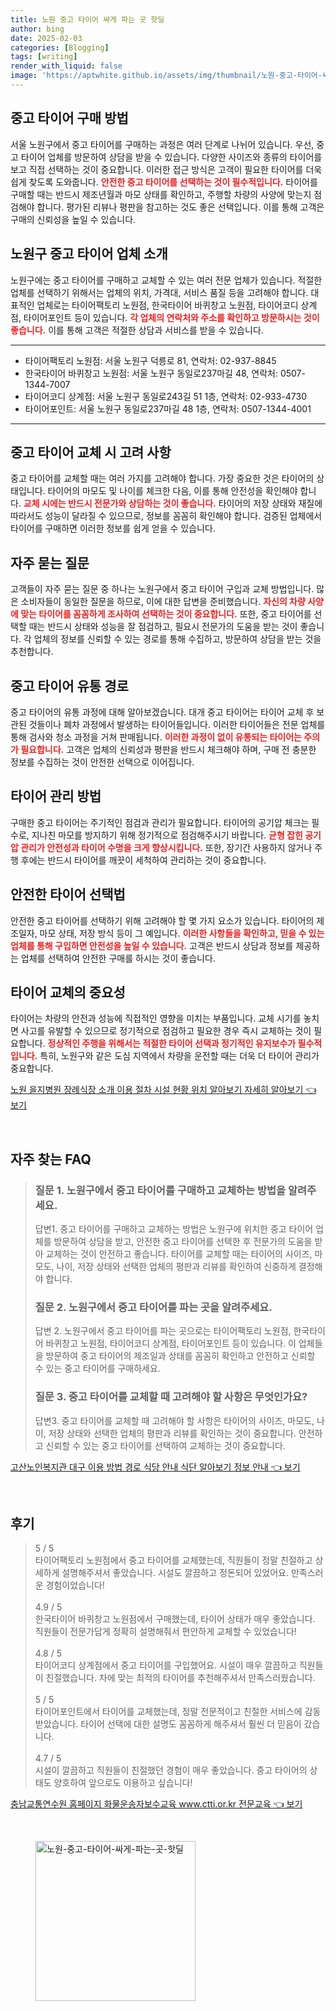 ```yaml
---
title: 노원 중고 타이어 싸게 파는 곳 핫딜
author: bing
date: 2025-02-03
categories: [Blogging]
tags: [writing]
render_with_liquid: false
image: 'https://aptwhite.github.io/assets/img/thumbnail/노원-중고-타이어-싸게-파는-곳-핫딜.webp'
---
```



<h2 id='중고 타이어 구매 방법'>중고 타이어 구매 방법</h2>

<p>서울 노원구에서 중고 타이어를 구매하는 과정은 여러 단계로 나뉘어 있습니다. 우선, 중고 타이어 업체를 방문하여 상담을 받을 수 있습니다. 다양한 사이즈와 종류의 타이어를 보고 직접 선택하는 것이 중요합니다. 이러한 접근 방식은 고객이 필요한 타이어를 더욱 쉽게 찾도록 도와줍니다. <b><span style="color: #ee2323;">안전한 중고 타이어를 선택하는 것이 필수적입니다.</span></b> 타이어를 구매할 때는 반드시 제조년월과 마모 상태를 확인하고, 주행할 차량의 사양에 맞는지 점검해야 합니다. 평가된 리뷰나 평판을 참고하는 것도 좋은 선택입니다. 이를 통해 고객은 구매의 신뢰성을 높일 수 있습니다.</p>

<h2 id='노원구 중고 타이어 업체 소개'>노원구 중고 타이어 업체 소개</h2>

<p>노원구에는 중고 타이어를 구매하고 교체할 수 있는 여러 전문 업체가 있습니다. 적절한 업체를 선택하기 위해서는 업체의 위치, 가격대, 서비스 품질 등을 고려해야 합니다. 대표적인 업체로는 타이어팩토리 노원점, 한국타이어 바퀴창고 노원점, 타이어코디 상계점, 타이어포인트 등이 있습니다. <b><span style="color: #ee2323;">각 업체의 연락처와 주소를 확인하고 방문하시는 것이 좋습니다.</span></b> 이를 통해 고객은 적절한 상담과 서비스를 받을 수 있습니다.</p>

<hr />

<ul>
    <li>타이어팩토리 노원점: 서울 노원구 덕릉로 81, 연락처: 02-937-8845</li>
    <li>한국타이어 바퀴창고 노원점: 서울 노원구 동일로237마길 48, 연락처: 0507-1344-7007</li>
    <li>타이어코디 상계점: 서울 노원구 동일로243길 51 1층, 연락처: 02-933-4730</li>
    <li>타이어포인트: 서울 노원구 동일로237마길 48 1층, 연락처: 0507-1344-4001</li>
</ul>

<hr />

<h2 id='중고 타이어 교체 시 고려 사항'>중고 타이어 교체 시 고려 사항</h2>

<p>중고 타이어를 교체할 때는 여러 가지를 고려해야 합니다. 가장 중요한 것은 타이어의 상태입니다. 타이어의 마모도 및 나이를 체크한 다음, 이를 통해 안전성을 확인해야 합니다. <b><span style="color: #ee2323;">교체 시에는 반드시 전문가와 상담하는 것이 좋습니다.</span></b> 타이어의 저장 상태와 재질에 따라서도 성능이 달라질 수 있으므로, 정보를 꼼꼼히 확인해야 합니다. 검증된 업체에서 타이어를 구매하면 이러한 정보를 쉽게 얻을 수 있습니다.</p>

<h2 id='자주 묻는 질문'>자주 묻는 질문</h2>

<p>고객들이 자주 묻는 질문 중 하나는 노원구에서 중고 타이어 구입과 교체 방법입니다. 많은 소비자들이 동일한 질문을 하므로, 이에 대한 답변을 준비했습니다. <b><span style="color: #ee2323;">자신의 차량 사양에 맞는 타이어를 꼼꼼하게 조사하여 선택하는 것이 중요합니다.</span></b> 또한, 중고 타이어를 선택할 때는 반드시 상태와 성능을 잘 점검하고, 필요시 전문가의 도움을 받는 것이 좋습니다. 각 업체의 정보를 신뢰할 수 있는 경로를 통해 수집하고, 방문하여 상담을 받는 것을 추천합니다.</p>

<h2 id='중고 타이어 유통 경로'>중고 타이어 유통 경로</h2>

<p>중고 타이어의 유통 과정에 대해 알아보겠습니다. 대개 중고 타이어는 타이어 교체 후 보관된 것들이나 폐차 과정에서 발생하는 타이어들입니다. 이러한 타이어들은 전문 업체를 통해 검사와 청소 과정을 거쳐 판매됩니다. <b><span style="color: #ee2323;">이러한 과정이 없이 유통되는 타이어는 주의가 필요합니다.</span></b> 고객은 업체의 신뢰성과 평판을 반드시 체크해야 하며, 구매 전 충분한 정보를 수집하는 것이 안전한 선택으로 이어집니다.</p>

<h2 id='타이어 관리 방법'>타이어 관리 방법</h2>

<p>구매한 중고 타이어는 주기적인 점검과 관리가 필요합니다. 타이어의 공기압 체크는 필수로, 지나친 마모를 방지하기 위해 정기적으로 점검해주시기 바랍니다. <b><span style="color: #ee2323;">균형 잡힌 공기압 관리가 안전성과 타이어 수명을 크게 향상시킵니다.</span></b> 또한, 장기간 사용하지 않거나 주행 후에는 반드시 타이어를 깨끗이 세척하여 관리하는 것이 중요합니다.</p>

<h2 id='안전한 타이어 선택법'>안전한 타이어 선택법</h2>

<p>안전한 중고 타이어를 선택하기 위해 고려해야 할 몇 가지 요소가 있습니다. 타이어의 제조일자, 마모 상태, 저장 방식 등이 그 예입니다. <b><span style="color: #ee2323;">이러한 사항들을 확인하고, 믿을 수 있는 업체를 통해 구입하면 안전성을 높일 수 있습니다.</span></b> 고객은 반드시 상담과 정보를 제공하는 업체를 선택하여 안전한 구매를 하시는 것이 좋습니다.</p>

<h2 id='타이어 교체의 중요성'>타이어 교체의 중요성</h2>

<p>타이어는 차량의 안전과 성능에 직접적인 영향을 미치는 부품입니다. 교체 시기를 놓치면 사고를 유발할 수 있으므로 정기적으로 점검하고 필요한 경우 즉시 교체하는 것이 필요합니다. <b><span style="color: #ee2323;">정상적인 주행을 위해서는 적절한 타이어 선택과 정기적인 유지보수가 필수적입니다.</span></b> 특히, 노원구와 같은 도심 지역에서 차량을 운전할 때는 더욱 더 타이어 관리가 중요합니다.</p>


<p><a class="click-button" title="노원 을지병원 장례식장 소개 이용 절차 시설 현황 위치 알아보기 자세히 알아보기" href="https://aptwhite.github.io/posts/%EB%85%B8%EC%9B%90-%EC%9D%84%EC%A7%80%EB%B3%91%EC%9B%90-%EC%9E%A5%EB%A1%80%EC%8B%9D%EC%9E%A5-%EC%86%8C%EA%B0%9C-%EC%9D%B4%EC%9A%A9-%EC%A0%88%EC%B0%A8-%EC%8B%9C%EC%84%A4-%ED%98%84%ED%99%A9-%EC%9C%84%EC%B9%98-%EC%95%8C%EC%95%84%EB%B3%B4%EA%B8%B0-%EC%9E%90%EC%84%B8%ED%9E%88-%EC%95%8C%EC%95%84%EB%B3%B4%EA%B8%B0/" rel="dofollow">노원 을지병원 장례식장 소개 이용 절차 시설 현황 위치 알아보기 자세히 알아보기 👈 보기</a></p><br>
<h2 id='자주_찾는_FAQ'>자주 찾는 FAQ</h2>
<div itemscope="" itemtype="https://schema.org/FAQPage"> 
<blockquote> 
<div itemscope="" itemprop="mainEntity" itemtype="https://schema.org/Question"> 
<h3 itemprop="name">질문 1. 노원구에서 중고 타이어를 구매하고 교체하는 방법을 알려주세요.</h3> 
<div itemscope="" itemprop="acceptedAnswer" itemtype="https://schema.org/Answer"> 
<span itemprop="text"> 
<p>답변1. 중고 타이어를 구매하고 교체하는 방법은 노원구에 위치한 중고 타이어 업체를 방문하여 상담을 받고, 안전한 중고 타이어를 선택한 후 전문가의 도움을 받아 교체하는 것이 안전하고 좋습니다. 타이어를 교체할 때는 타이어의 사이즈, 마모도, 나이, 저장 상태와 선택한 업체의 평판과 리뷰를 확인하여 신중하게 결정해야 합니다.</p> 
</span> 
</div> 
</div> 
<div itemscope="" itemprop="mainEntity" itemtype="https://schema.org/Question"> 
<h3 itemprop="name">질문 2. 노원구에서 중고 타이어를 파는 곳을 알려주세요.</h3> 
<div itemscope="" itemprop="acceptedAnswer" itemtype="https://schema.org/Answer"> 
<span itemprop="text"> 
<p>답변 2. 노원구에서 중고 타이어를 파는 곳으로는 타이어팩토리 노원점, 한국타이어 바퀴창고 노원점, 타이어코디 상계점, 타이어포인트 등이 있습니다. 이 업체들을 방문하여 중고 타이어의 제조일과 상태를 꼼꼼히 확인하고 안전하고 신뢰할 수 있는 중고 타이어를 구매하세요.</p> 
</span> 
</div> 
</div> 
<div itemscope="" itemprop="mainEntity" itemtype="https://schema.org/Question"> 
<h3 itemprop="name">질문 3. 중고 타이어를 교체할 때 고려해야 할 사항은 무엇인가요?</h3> 
<div itemscope="" itemprop="acceptedAnswer" itemtype="https://schema.org/Answer"> 
<span itemprop="text"> 
<p>답변3. 중고 타이어를 교체할 때 고려해야 할 사항은 타이어의 사이즈, 마모도, 나이, 저장 상태와 선택한 업체의 평판과 리뷰를 확인하는 것이 중요합니다. 안전하고 신뢰할 수 있는 중고 타이어를 선택하여 교체하는 것이 중요합니다.</p> 
</span> 
</div> 
</div> 
</blockquote> 
</div>
<p><a class="click-button" title="고산노인복지관 대구 이용 방법 경로 식당 안내 식단 알아보기 정보 안내" href="https://aptwhite.github.io/posts/%EA%B3%A0%EC%82%B0%EB%85%B8%EC%9D%B8%EB%B3%B5%EC%A7%80%EA%B4%80-%EB%8C%80%EA%B5%AC-%EC%9D%B4%EC%9A%A9-%EB%B0%A9%EB%B2%95-%EA%B2%BD%EB%A1%9C-%EC%8B%9D%EB%8B%B9-%EC%95%88%EB%82%B4-%EC%8B%9D%EB%8B%A8-%EC%95%8C%EC%95%84%EB%B3%B4%EA%B8%B0-%EC%A0%95%EB%B3%B4-%EC%95%88%EB%82%B4/" rel="dofollow">고산노인복지관 대구 이용 방법 경로 식당 안내 식단 알아보기 정보 안내 👈 보기</a></p><br>
<h2 id='후기'>후기</h2>
<div itemscope itemtype="https://schema.org/Product">
  <blockquote>
  <div itemprop="review" itemscope itemtype="https://schema.org/Review">
      <div itemprop="reviewRating" itemscope itemtype="https://schema.org/Rating"> <span itemprop="ratingValue">5</span> / <span itemprop="bestRating">5</span> </div>
      <span itemprop="reviewBody">타이어팩토리 노원점에서 중고 타이어를 교체했는데, 직원들이 정말 친절하고 상세하게 설명해주셔서 좋았습니다. 시설도 깔끔하고 정돈되어 있었어요. 만족스러운 경험이었습니다!</span>
  </div>
  <br>
  <div itemprop="review" itemscope itemtype="https://schema.org/Review">
      <div itemprop="reviewRating" itemscope itemtype="https://schema.org/Rating"> <span itemprop="ratingValue">4.9</span> / <span itemprop="bestRating">5</span> </div>
      <span itemprop="reviewBody">한국타이어 바퀴창고 노원점에서 구매했는데, 타이어 상태가 매우 좋았습니다. 직원들이 전문가답게 정확히 설명해줘서 편안하게 교체할 수 있었습니다!</span>
  </div>
  <br>
  <div itemprop="review" itemscope itemtype="https://schema.org/Review">
      <div itemprop="reviewRating" itemscope itemtype="https://schema.org/Rating"> <span itemprop="ratingValue">4.8</span> / <span itemprop="bestRating">5</span> </div>
      <span itemprop="reviewBody">타이어코디 상계점에서 중고 타이어를 구입했어요. 시설이 매우 깔끔하고 직원들이 친절했습니다. 차에 맞는 최적의 타이어를 추천해주셔서 만족스러웠습니다.</span>
  </div>
  <br>
  <div itemprop="review" itemscope itemtype="https://schema.org/Review">
      <div itemprop="reviewRating" itemscope itemtype="https://schema.org/Rating"> <span itemprop="ratingValue">5</span> / <span itemprop="bestRating">5</span> </div>
      <span itemprop="reviewBody">타이어포인트에서 타이어를 교체했는데, 정말 전문적이고 친절한 서비스에 감동 받았습니다. 타이어 선택에 대한 설명도 꼼꼼하게 해주셔서 훨씬 더 믿음이 갔습니다.</span>
  </div>
  <br>
  <div itemprop="review" itemscope itemtype="https://schema.org/Review">
      <div itemprop="reviewRating" itemscope itemtype="https://schema.org/Rating"> <span itemprop="ratingValue">4.7</span> / <span itemprop="bestRating">5</span> </div>
      <span itemprop="reviewBody">시설이 깔끔하고 직원들이 친절했던 경험이 매우 좋았습니다. 중고 타이어의 상태도 양호하여 앞으로도 이용하고 싶습니다!</span>
  </div>
  </blockquote>
</div>
<p><a class="click-button" title="충남교통연수원 홈페이지 화물운송자보수교육 www.ctti.or.kr 전문교육" href="https://aptwhite.github.io/posts/%EC%B6%A9%EB%82%A8%EA%B5%90%ED%86%B5%EC%97%B0%EC%88%98%EC%9B%90-%ED%99%88%ED%8E%98%EC%9D%B4%EC%A7%80-%ED%99%94%EB%AC%BC%EC%9A%B4%EC%86%A1%EC%9E%90%EB%B3%B4%EC%88%98%EA%B5%90%EC%9C%A1-www.ctti.or.kr-%EC%A0%84%EB%AC%B8%EA%B5%90%EC%9C%A1/" rel="dofollow">충남교통연수원 홈페이지 화물운송자보수교육 www.ctti.or.kr 전문교육 👈 보기</a></p><br>
<figure class="image"><img src="https://aptwhite.github.io/assets/img/thumbnail/노원-중고-타이어-싸게-파는-곳-핫딜.webp" alt="노원-중고-타이어-싸게-파는-곳-핫딜" width="256" height="256"></figure>